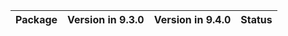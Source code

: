 <!-- markdown-link-check-disable -->

| Package   | Version in 9.3.0   | Version in 9.4.0   | Status   |
|-----------|--------------------|--------------------|----------|